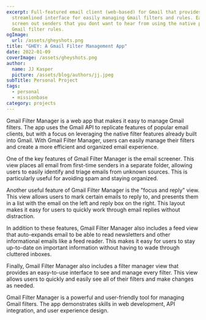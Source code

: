 ```yaml
---
excerpt: Full-featured email client (web-based) for Gmail that provides
  streamlined interface for easily managing Gmail filters and rules. Easily
  screen out senders that you dont want to hear from using the native power of
  Gmail filter rules.
ogImage:
  url: /assets/gheyshots.png
title: "GHEY: A Gmail Filter Management App"
date: 2022-01-09
coverImage: /assets/gheyshots.png
author:
  name: JJ Kasper
  picture: /assets/blog/authors/jj.jpeg
subTitle: Personal Project
tags:
  - personal
  - missionbase
category: projects
---
```

Gmail Filter Manager is a web app that makes it easy to manage Gmail filters. The app uses the Gmail API to replicate features of popular email clients, but with a focus on leveraging the native filter features already built into Gmail. With Gmail Filter Manager, users can easily manage their filters and create a more efficient and organized email experience.

One of the key features of Gmail Filter Manager is the email screener. This view places all email from first-time senders in a separate folder, allowing users to easily identify and triage emails from unknown sources. This is particularly useful for avoiding spam and staying organized.

Another useful feature of Gmail Filter Manager is the "focus and reply" view. This view allows users to mark certain emails to reply to, and presents them in a list with the email on the left and reply box on the right. This layout makes it easy for users to quickly work through email replies without distraction.

In addition to these features, Gmail Filter Manager also includes a feed view that auto-expands email to be able to read newsletters and other informational emails like a feed reader. This makes it easy for users to stay up-to-date on important information without having to wade through cluttered inboxes.

Finally, Gmail Filter Manager also includes a filter manager view that provides an easy-to-use interface to see and manage every filter. This view allows users to quickly and easily see all of their filters and make changes as needed.

Gmail Filter Manager is a powerful and user-friendly tool for managing Gmail filters. The app demonstrates skills in web development, API integration, and user experience design.